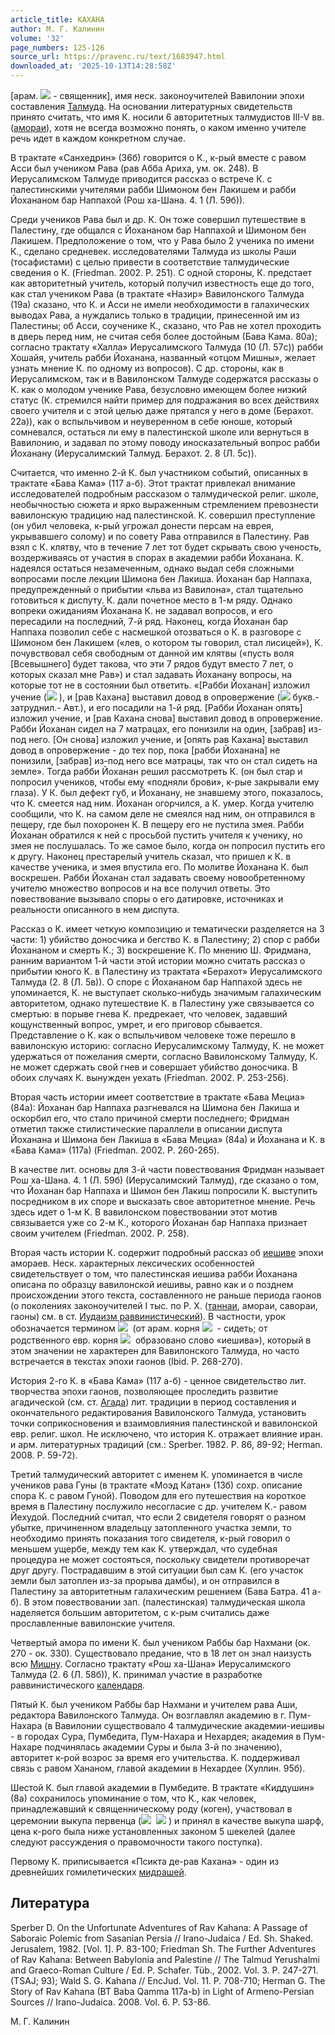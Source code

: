 ```yaml
---
article_title: КАХАНА
author: М. Г. Калинин
volume: '32'
page_numbers: 125-126
source_url: https://pravenc.ru/text/1683947.html
downloaded_at: '2025-10-13T14:28:58Z'
---
```


[арам. ![](<https://pravenc.ru/char/26062/kAhx24nA /image.png>) - священник], имя неск. законоучителей Вавилонии эпохи составления [Талмуда](https://pravenc.ru/text/Талмуда.html). На основании литературных свидетельств принято считать, что имя К. носили 6 авторитетных талмудистов III-V вв. ([амораи](https://pravenc.ru/text/амораи.html)), хотя не всегда возможно понять, о каком именно учителе речь идет в каждом конкретном случае.

В трактате «Санхедрин» (36б) говорится о К., к-рый вместе с равом Асси был учеником Рава (рав Абба Ариха, ум. ок. 248). В Иерусалимском Талмуде приводится рассказ о встрече К. с палестинскими учителями рабби Шимоном бен Лакишем и рабби Йохананом бар Наппахой (Рош ха-Шана. 4. 1 (Л. 59б)).

Среди учеников Рава был и др. К. Он тоже совершил путешествие в Палестину, где общался с Йохананом бар Наппахой и Шимоном бен Лакишем. Предположение о том, что у Рава было 2 ученика по имени К., сделано средневек. исследователями Талмуда из школы Раши (тосафистами) с целью привести в соответствие талмудические сведения о К. (Friedman. 2002. P. 251). С одной стороны, К. предстает как авторитетный учитель, который получил известность еще до того, как стал учеником Рава (в трактате «Назир» Вавилонского Талмуда (19а) сказано, что К. и Асси не имели необходимости в галахических выводах Рава, а нуждались только в традиции, принесенной им из Палестины; об Асси, соученике К., сказано, что Рав не хотел проходить в дверь перед ним, не считая себя более достойным (Бава Кама. 80а); согласно трактату «Халла» Иерусалимского Талмуда (10 (Л. 57c)) рабби Хошайя, учитель рабби Йоханана, названный «отцом Мишны», желает узнать мнение К. по одному из вопросов). С др. стороны, как в Иерусалимском, так и в Вавилонском Талмуде содержатся рассказы о К. как о молодом ученике Рава, безусловно имеющем более низкий статус (К. стремился найти пример для подражания во всех действиях своего учителя и с этой целью даже прятался у него в доме (Берахот. 22а)), как о вспыльчивом и неуверенном в себе юноше, который сомневался, остаться ли ему в палестинской школе или вернуться в Вавилонию, и задавал по этому поводу иносказательный вопрос рабби Йоханану (Иерусалимский Талмуд. Берахот. 2. 8 (Л. 5c)).

Считается, что именно 2-й К. был участником событий, описанных в трактате «Бава Кама» (117 а-б). Этот трактат привлекал внимание исследователей подробным рассказом о талмудической религ. школе, необычностью сюжета и ярко выраженным стремлением превознести вавилонскую традицию над палестинской. К. совершил преступление (он убил человека, к-рый угрожал донести персам на еврея, укрывавшего солому) и по совету Рава отправился в Палестину. Рав взял с К. клятву, что в течение 7 лет тот будет скрывать свою ученость, воздерживаясь от участия в спорах в академии рабби Йоханана. К. надеялся остаться незамеченным, однако выдал себя сложными вопросами после лекции Шимона бен Лакиша. Йоханан бар Наппаха, предупрежденный о прибытии «льва из Вавилона», стал тщательно готовиться к диспуту. К. дали почетное место в 1-м ряду. Однако вопреки ожиданиям Йоханана К. не задавал вопросов, и его пересадили на последний, 7-й ряд. Наконец, когда Йоханан бар Наппаха позволил себе с насмешкой отозваться о К. в разговоре с Шимоном бен Лакишем («лев, о котором ты говорил, стал лисицей»), К. почувствовал себя свободным от данной им клятвы («пусть воля [Всевышнего] будет такова, что эти 7 рядов будут вместо 7 лет, о которых сказал мне Рав») и стал задавать Йоханану вопросы, на которые тот не в состоянии был ответить. «[Рабби Йоханан] изложил учение (![](https://pravenc.ru/char/26062/Zmwx7etx60/image.png) ), и [рав Кахана] выставил довод в опровержение (![](<https://pravenc.ru/char/26062/x60aqZE, /image.png>) букв.- затруднил.- Авт.), и его посадили на 1-й ряд. [Рабби Йоханан опять] изложил учение, и [рав Кахана снова] выставил довод в опровержение. Рабби Йоханан сидел на 7 матрацах, его понизили на один, [забрав] из-под него. [Он снова] изложил учение, и [опять рав Кахана] выставил довод в опровержение - до тех пор, пока [рабби Йоханана] не понизили, [забрав] из-под него все матрацы, так что он стал сидеть на земле». Тогда рабби Йоханан решил рассмотреть К. (он был стар и попросил учеников, чтобы ему «подняли брови», к-рые закрывали ему глаза). У К. был дефект губ, и Йоханану, не знавшему этого, показалось, что К. смеется над ним. Йоханан огорчился, а К. умер. Когда учителю сообщили, что К. на самом деле не смеялся над ним, он отправился в пещеру, где был похоронен К. В пещеру его не пустила змея. Рабби Йоханан обратился к ней с просьбой пустить учителя к ученику, но змея не послушалась. То же самое было, когда он попросил пустить его к другу. Наконец престарелый учитель сказал, что пришел к К. в качестве ученика, и змея впустила его. По молитве Йоханана К. был воскрешен. Рабби Йоханан стал задавать своему новообретенному учителю множество вопросов и на все получил ответы. Это повествование вызывало споры о его датировке, источниках и реальности описанного в нем диспута.

Рассказ о К. имеет четкую композицию и тематически разделяется на 3 части: 1) убийство доносчика и бегство К. в Палестину; 2) спор с рабби Йохананом и смерть К.; 3) воскрешение К. По мнению Ш. Фридмана, ранним вариантом 1-й части этой истории можно считать рассказ о прибытии юного К. в Палестину из трактата «Берахот» Иерусалимского Талмуда (2. 8 (Л. 5в)). О споре с Йохананом бар Наппахой здесь не упоминается, К. не выступает сколько-нибудь значимым галахическим авторитетом, однако путешествие К. в Палестину уже связывается со смертью: в порыве гнева К. предрекает, что человек, задавший кощунственный вопрос, умрет, и его приговор сбывается. Представление о К. как о вспыльчивом человеке тоже перешло в вавилонскую историю: согласно Иерусалимскому Талмуду, К. не может удержаться от пожелания смерти, согласно Вавилонскому Талмуду, К. не может сдержать свой гнев и совершает убийство доносчика. В обоих случаях К. вынужден уехать (Friedman. 2002. P. 253-256).

Вторая часть истории имеет соответствие в трактате «Бава Мециа» (84а): Йоханан бар Наппаха разгневался на Шимона бен Лакиша и оскорбил его, что стало причиной смерти последнего; Фридман отметил также стилистические параллели в описании диспута Йоханана и Шимона бен Лакиша в «Бава Мециа» (84а) и Йоханана и К. в «Бава Кама» (117а) (Friedman. 2002. P. 260-265).

В качестве лит. основы для 3-й части повествования Фридман называет Рош ха-Шана. 4. 1 (Л. 59б) (Иерусалимский Талмуд), где сказано о том, что Йоханан бар Наппаха и Шимон бен Лакиш попросили К. выступить посредником в их споре и высказать свое авторитетное мнение. Речь здесь идет о 1-м К. В вавилонском повествовании этот мотив связывается уже со 2-м К., которого Йоханан бар Наппаха признает своим учителем (Friedman. 2002. P. 258).

Вторая часть истории К. содержит подробный рассказ об [иешиве](https://pravenc.ru/text/иешиве.html) эпохи амораев. Неск. характерных лексических особенностей свидетельствует о том, что палестинская иешива рабби Йоханана описана по образцу вавилонской иешивы, равно как и о позднем происхождении этого текста, составленного не раньше периода гаонов (о поколениях законоучителей I тыс. по Р. Х. ([таннаи](https://pravenc.ru/text/таннаи.html), амораи, савораи, гаоны) см. в ст. [Иудаизм раввинистический](<https://pravenc.ru/text/Иудаизм раввинистический.html>)). В частности, урок обозначается термином ![](https://pravenc.ru/char/26062/mx26TIBTA/image.png)  (от арам. корня ![](https://pravenc.ru/char/26062/ytb/image.png)  - сидеть; от родственного евр. корня ![](https://pravenc.ru/char/26062/yZb/image.png)  образовано слово «иешива»), который в этом значении не характерен для Вавилонского Талмуда, но часто встречается в текстах эпохи гаонов (Ibid. P. 268-270).

История 2-го К. в «Бава Кама» (117 а-б) - ценное свидетельство лит. творчества эпохи гаонов, позволяющее проследить развитие агадической (см. ст. [Агада](https://pravenc.ru/text/Агада.html)) лит. традиции в период составления и окончательного редактирования Вавилонского Талмуда, установить точки соприкосновения и взаимовлияния палестинской и вавилонской евр. религ. школ. Не исключено, что история К. отражает влияние иран. и арм. литературных традиций (см.: Sperber. 1982. P. 86, 89-92; Herman. 2008. P. 59-72).

Третий талмудический авторитет с именем К. упоминается в числе учеников рава Гуны (в трактате «Моэд Катан» (13б) сохр. описание спора К. с равом Гуной). Поводом для его путешествия на короткое время в Палестину послужило несогласие с др. учителем К.- равом Йехудой. Последний считал, что если 2 свидетеля говорят о разном убытке, причиненном владельцу затопленного участка земли, то необходимо принять показания того свидетеля, к-рый говорил о меньшем ущербе, между тем как К. утверждал, что судебная процедура не может состояться, поскольку свидетели противоречат друг другу. Пострадавшим в этой ситуации был сам К. (его участок земли был затоплен из-за прорыва дамбы), и он отправился в Палестину за авторитетным галахическим решением (Бава Батра. 41 а-б). В этом повествовании зап. (палестинская) талмудическая школа наделяется большим авторитетом, с к-рым считались даже прославленные вавилонские учителя.

Четвертый амора по имени К. был учеником Раббы бар Нахмани (ок. 270 - ок. 330). Существовало предание, что в 18 лет он знал наизусть всю [Мишну](https://pravenc.ru/text/Мишну.html). Согласно трактату «Рош ха-Шана» Иерусалимского Талмуда (2. 6 (Л. 58б)), К. принимал участие в разработке раввинистического [календаря](https://pravenc.ru/text/календаря.html).

Пятый К. был учеником Раббы бар Нахмани и учителем рава Аши, редактора Вавилонского Талмуда. Он возглавлял академию в г. Пум-Нахара (в Вавилонии существовало 4 талмудические академии-иешивы - в городах Сура, Пумбедита, Пум-Нахара и Нехардея; академия в Пум-Нахаре подчинялась академии Суры и была 3-й по значению), авторитет к-рой возрос за время его учительства. К. поддерживал связь с равом Хананом, главой академии в Нехардее (Хуллин. 95б).

Шестой К. был главой академии в Пумбедите. В трактате «Киддушин» (8а) сохранилось упоминание о том, что К., как человек, принадлежавший к священническому роду (коген), участвовал в церемонии выкупа первенца (![](https://pravenc.ru/char/26062/piDyOn/image.png)  ![](https://pravenc.ru/char/26062/hab-bEn/image.png) ) и принял в качестве выкупа шарф, цена к-рого была ниже установленных законом 5 шекелей (далее следуют рассуждения о правомочности такого поступка).

Первому К. приписывается «Псикта де-рав Кахана» - один из древнейших гомилетических [мидрашей](https://pravenc.ru/text/мидрашей.html).

## Литература

Sperber D. On the Unfortunate Adventures of Rav Kahana: A Passage of Saboraic Polemic from Sasanian Persia // Irano-Judaica / Ed. Sh. Shaked. Jerusalem, 1982. [Vol. 1]. P. 83-100; Friedman Sh. The Further Adventures of Rav Kahana: Between Babylonia and Palestine // The Talmud Yerushalmi and Graeco-Roman Culture / Ed. P. Schafer. Tüb., 2002. Vol. 3. P. 247-271. (TSAJ; 93); Wald S. G. Kahana // EncJud. Vol. 11. P. 708-710; Herman G. The Story of Rav Kahana (BT Baba Qamma 117a-b) in Light of Armeno-Persian Sources // Irano-Judaica. 2008. Vol. 6. P. 53-86.

М. Г. Калинин
